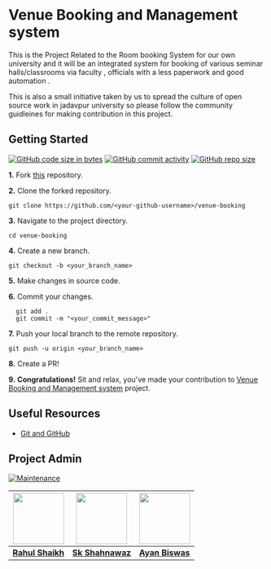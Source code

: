 # Venue Booking and Management system

This is the Project Related to the Room booking System for our own university and it will be an integrated system for booking of various seminar halls/classrooms via faculty , officials with a less paperwork and good automation .

This is also a small initiative taken by us to spread the culture of open source work in jadavpur university so please follow the community guidleines for making contribution in this project.

## Getting Started 

[![GitHub code size in bytes](https://img.shields.io/github/languages/code-size/Developers-Society-Jadavpur-University/venue-booking?logo=github)](https://github.com/Developers-Society-Jadavpur-University/venue-booking) [![GitHub commit activity](https://img.shields.io/github/commit-activity/m/Developers-Society-Jadavpur-University/venue-booking?color=bluevoilet&logo=github)](https://github.com/Developers-Society-Jadavpur-University/venue-booking/commits/) [![GitHub repo size](https://img.shields.io/github/repo-size/Developers-Society-Jadavpur-University/venue-booking?logo=github)](https://github.com/Developers-Society-Jadavpur-University/venue-booking)

**1.** Fork [this](https://github.com/Developers-Society-Jadavpur-University/venue-booking) repository.

**2.** Clone the forked repository.

```terminal
git clone https://github.com/<your-github-username>/venue-booking
```

**3.** Navigate to the project directory.

```terminal
cd venue-booking
```

**4.** Create a new branch.

```terminal
git checkout -b <your_branch_name>
```

**5.** Make changes in source code.

**6.** Commit your changes.

```terminal
  git add .
  git commit -m "<your_commit_message>"
```

**7.** Push your local branch to the remote repository.

```terminal
git push -u origin <your_branch_name>
```

**8.** Create a PR!

**9.** **Congratulations!** Sit and relax, you've made your contribution to [Venue Booking and Management system](https://github.com/Developers-Society-Jadavpur-University/venue-booking) project.


## Useful Resources

- [Git and GitHub](https://www.digitalocean.com/community/tutorials/how-to-use-git-a-reference-guide)


## Project Admin

[![Maintenance](https://img.shields.io/maintenance/yes/2020?color=green&logo=github)](https://github.com/ayan-biswas0412/)

<center>
  
|   <span href="#" style="margin: 0; display:inline-block;"><img src="https://avatars3.githubusercontent.com/u/46085747?s=400&u=9a300bc529f1b7f795993f67dda43f34c76aad89&v=4" width=100px height=100px /></span>  |   <a href="#" style="margin: 0; display: inline;"><img src="https://avatars1.githubusercontent.com/u/52563824?s=400&v=4" width=100px height=100px /></a>    |   <span href="#" style="margin: 0; display: inline-block;"><img src="https://avatars3.githubusercontent.com/u/52851184?s=400&u=dea90a2bac4e991b2c5eddb7513e465b816c3476&v=4" width=100px height=100px /></span>   |
| :------------------------------------------------------------------------------------------------------------------------------------------------------------------------------------------------------------------------------------------------------------------------------------------------------------------------------------------: | :------------------------------------------------------------------------------------------------------------------------------------------------------------------------------------------------------------------------------------------------------------------------------------------------------------------------------------------: | :------------------------------------------------------------------------------------------------------------------------------------------------------------------------------------------------------------------------------------------------------------------------------------------------------------------------------------------: |
|       **[Rahul Shaikh]("#")**       |     **[Sk Shahnawaz](https://www.linkedin.com/in/skshahnawaz/)**       |       **[Ayan Biswas](https://www.linkedin.com/in/ayanbiswas-juetceug/)** |
  
 </center>
